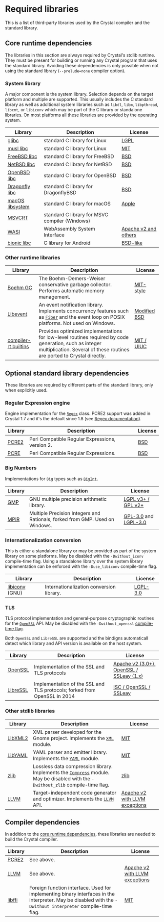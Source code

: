 # Required libraries

This is a list of third-party libraries used by the Crystal compiler and the standard library.

## Core runtime dependencies

The libraries in this section are always required by Crystal's stdlib runtime. They must be present for building or running any Crystal program that uses the standard library.
Avoiding these dependencies is only possible when not using the standard library (`--prelude=none` compiler option).

### System library

A major component is the system library. Selection depends on the target platform and multiple are supported.
This usually includes the C standard library as well as additional system libraries such as `libdl`, `libm`, `libpthread`, `libcmt`, or `libiconv`
which may be part of the C library or standalone libraries. On most platforms all these libraries are provided by the operating system.

| Library | Description | License |
|---------|-------------|---------|
| [glibc][glibc] | standard C library for Linux | [LGPL](https://www.gnu.org/licenses/lgpl-3.0.en.html) |
| [musl libc][musl-libc] | standard C library for Linux | [MIT](https://git.musl-libc.org/cgit/musl/tree/COPYRIGHT) |
| [FreeBSD libc][freebsd-libc] | standard C library for FreeBSD | [BSD](https://www.freebsd.org/copyright/freebsd-license/) |
| [NetBSD libc][netbsd-libc] | standard C library for NetBSD | [BSD](http://www.netbsd.org/about/redistribution.html) |
| [OpenBSD libc][openbsd-libc] | standard C library for OpenBSD | [BSD](https://www.openbsd.org/policy.html) |
| [Dragonfly libc][dragonfly-libc] | standard C library for DragonflyBSD | [BSD](https://www.dragonflybsd.org/docs/developer/DragonFly_BSD_License/) |
| [macOS libsystem][macos-libsystem] | standard C library for macOS | [Apple](https://github.com/apple-oss-distributions/Libsystem/blob/main/APPLE_LICENSE) |
| [MSVCRT][msvcrt] | standard C library for MSVC compiler (Windows) | |
| [WASI][wasi] | WebAssembly System Interface | [Apache v2 and others](https://github.com/WebAssembly/wasi-libc/blob/main/LICENSE) |
| [bionic libc][bionic-libc] | C library for Android | [BSD-like](https://android.googlesource.com/platform/bionic/+/refs/heads/master/libc/NOTICE) |

### Other runtime libraries

| Library | Description | License |
|---------|-------------|---------|
| [Boehm GC][libgc] | The Boehm-Demers-Weiser conservative garbage collector. Performs automatic memory management. | [MIT-style](https://github.com/ivmai/bdwgc/blob/master/LICENSE)
| [Libevent][libevent] | An event notification library. Implements concurrency features such as [`Fiber`](https://crystal-lang.org/api/Fiber.html) and the event loop on POSIX platforms. Not used on Windows. | [Modified BSD](https://github.com/libevent/libevent/blob/master/LICENSE)
| [compiler-rt builtins][compiler-rt] | Provides optimized implementations for low-level routines required by code generation, such as integer multiplication. Several of these routines are ported to Crystal directly. | [MIT / UIUC][compiler-rt]

## Optional standard library dependencies

These libraries are required by different parts of the standard library, only when explicitly used.

### Regular Expression engine

Engine implementation for the [`Regex`](https://crystal-lang.org/api/Regex.html) class.
PCRE2 support was added in Crystal 1.7 and it's the default since 1.8 (see [Regex documentation](../syntax_and_semantics/literals/regex.md)).

| Library | Description | License |
|---------|-------------|---------|
| [PCRE2][libpcre] | Perl Compatible Regular Expressions, version 2. | [BSD](http://www.pcre.org/licence.txt)
| [PCRE][libpcre] | Perl Compatible Regular Expressions. | [BSD](http://www.pcre.org/licence.txt)

### Big Numbers

Implementations for `Big` types such as [`BigInt`](https://crystal-lang.org/api/BigInt.html).

| Library | Description | License |
|---------|-------------|---------|
| [GMP][libgmp] | GNU multiple precision arithmetic library. | [LGPL v3+ / GPL v2+](https://gmplib.org/manual/Copying)
| [MPIR][libmpir] | Multiple Precision Integers and Rationals, forked from GMP. Used on Windows. | [GPL-3.0](https://github.com/wbhart/mpir/blob/master/COPYING) and [LGPL-3.0](https://github.com/wbhart/mpir/blob/master/COPYING.LIB) |

### Internationalization conversion

This is either a standalone library or may be provided as part of the system library on some platforms. May be disabled with the `-Dwithout_iconv` compile-time flag.
Using a standalone library over the system library implementation can be enforced with the `-Duse_libiconv` compile-time flag.

| Library | Description | License |
|---------|-------------|---------|
| [libiconv][libiconv-gnu] (GNU) | Internationalization conversion library. | [LGPL-3.0](https://www.gnu.org/licenses/lgpl.html)

### TLS

TLS protocol implementation and general-purpose cryptographic routines for the [`OpenSSL`](https://crystal-lang.org/api/OpenSSL.html) API. May be disabled with the `-Dwithout_openssl` [compile-time flag](../syntax_and_semantics/compile_time_flags.md#compiler-features).

Both `OpenSSL` and `LibreSSL` are supported and the bindigns automaticall detect which library and API version is available on the host system.

| Library | Description | License |
|---------|-------------|---------|
| [OpenSSL][openssl] | Implementation of the SSL and TLS protocols | [Apache v2 (3.0+), OpenSSL / SSLeay (1.x)](https://www.openssl.org/source/license.html)
| [LibreSSL][libressl] | Implementation of the SSL and TLS protocols; forked from OpenSSL in 2014  | [ISC / OpenSSL / SSLeay](https://github.com/libressl-portable/openbsd/blob/master/src/lib/libssl/LICENSE)

### Other stdlib libraries

| Library | Description | License |
|---------|-------------|---------|
| [LibXML2][libxml2] | XML parser developed for the Gnome project. Implements the [`XML`](https://crystal-lang.org/api/XML.html) module. | [MIT](https://gitlab.gnome.org/GNOME/libxml2/-/blob/master/Copyright)
| [LibYAML][libyaml] | YAML parser and emitter library. Implements the [`YAML`](https://crystal-lang.org/api/YAML.html) module. | [MIT](https://github.com/yaml/libyaml/blob/master/License)
| [zlib][zlib] | Lossless data compression library. Implements the [`Compress`](https://crystal-lang.org/api/Compress.html) module. May be disabled with the `-Dwithout_zlib` compile-time flag. | [zlib](http://zlib.net/zlib_license.html)
| [LLVM][libllvm] | Target-independent code generator and optimizer. Implements the [`LLVM`](https://crystal-lang.org/api/LLVM.html) API. | [Apache v2 with LLVM exceptions](https://llvm.org/docs/DeveloperPolicy.html#new-llvm-project-license-framework)

## Compiler dependencies

In addition to the [core runtime dependencies](#core-runtime-dependencies), these libraries are needed to build the Crystal compiler.

| Library | Description | License |
|---------|-------------|---------|
| [PCRE2][libpcre] | See above. | |
| [LLVM][libllvm] | See above. | [Apache v2 with LLVM exceptions](https://llvm.org/docs/DeveloperPolicy.html#new-llvm-project-license-framework)
| [libffi][libffi] | Foreign function interface. Used for implementing binary interfaces in the interpreter. May be disabled with the `-Dwithout_interpreter` compile-time flag. | [MIT](https://github.com/libffi/libffi/blob/master/LICENSE)

[bionic-libc]: https://android.googlesource.com/platform/bionic/+/refs/heads/master/libc/
[compiler-rt]: https://compiler-rt.llvm.org/
[dragonfly-libc]: http://gitweb.dragonflybsd.org/dragonfly.git/tree/refs/heads/master:/lib/libc
[freebsd-libc]: https://svn.freebsd.org/base/head/lib/libc/
[glibc]: https://www.gnu.org/software/libc/
[libevent]: https://libevent.org/
[libffi]: https://sourceware.org/libffi/
[libgc]: https://github.com/ivmai/bdwgc
[libgmp]: https://gmplib.org/
[libiconv-gnu]: https://www.gnu.org/software/libiconv/
[libllvm]: https://llvm.org/
[libmpir]: https://github.com/wbhart/mpir
[libpcre]: http://www.pcre.org/
[libressl]: https://www.libressl.org/
[libxml2]: http://xmlsoft.org/
[libyaml]: https://pyyaml.org/wiki/LibYAML
[macos-libsystem]: https://github.com/apple-oss-distributions/Libsystem
[msvcrt]: https://learn.microsoft.com/en-us/cpp/c-runtime-library/crt-library-features?view=msvc-170
[musl-libc]: https://musl.libc.org/
[netbsd-libc]: http://cvsweb.netbsd.org/bsdweb.cgi/src/lib/libc/?only_with_tag=MAIN
[openbsd-libc]: http://cvsweb.openbsd.org/cgi-bin/cvsweb/src/lib/libc/
[openssl]: https://www.openssl.org/
[wasi]: https://wasi.dev/
[zlib]: http://zlib.net/
